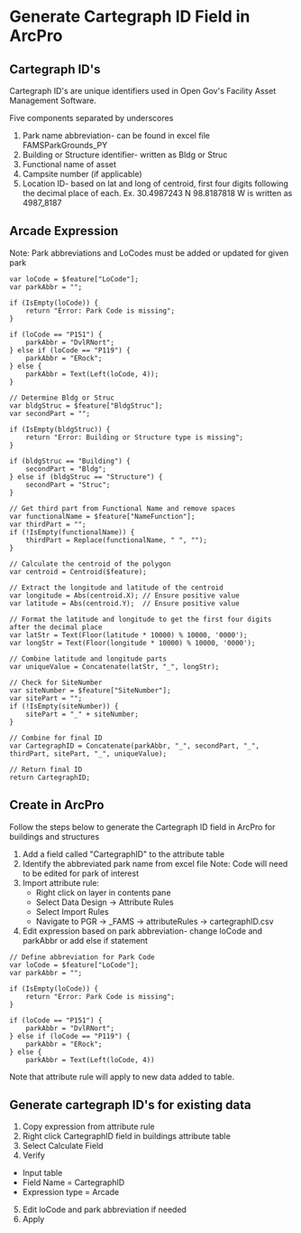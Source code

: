 # Generate Cartegraph ID Field in ArcPro

## Cartegraph ID's
Cartegraph ID's are unique identifiers used in Open Gov's Facility Asset Management Software.

Five components separated by underscores
1. Park name abbreviation- can be found in excel file FAMSParkGrounds_PY
2. Building or Structure identifier- written as Bldg or Struc
3. Functional name of asset
4. Campsite number (if applicable)
5. Location ID- based on lat and long of centroid, first four digits following the decimal place of each.
   Ex. 30.4987243 N 98.8187818 W is written as 4987_8187

## Arcade Expression
Note: Park abbreviations and LoCodes must be added or updated for given park
```// Define abbreviation for Park Code
var loCode = $feature["LoCode"];
var parkAbbr = "";

if (IsEmpty(loCode)) {
    return "Error: Park Code is missing";
}

if (loCode == "P151") {
    parkAbbr = "DvlRNort";
} else if (loCode == "P119") {
    parkAbbr = "ERock";
} else {
    parkAbbr = Text(Left(loCode, 4));
}

// Determine Bldg or Struc
var bldgStruc = $feature["BldgStruc"];
var secondPart = "";

if (IsEmpty(bldgStruc)) {
    return "Error: Building or Structure type is missing";
}

if (bldgStruc == "Building") {
    secondPart = "Bldg";
} else if (bldgStruc == "Structure") {
    secondPart = "Struc";
}

// Get third part from Functional Name and remove spaces
var functionalName = $feature["NameFunction"];
var thirdPart = "";
if (!IsEmpty(functionalName)) {
    thirdPart = Replace(functionalName, " ", "");
}

// Calculate the centroid of the polygon
var centroid = Centroid($feature);

// Extract the longitude and latitude of the centroid
var longitude = Abs(centroid.X); // Ensure positive value
var latitude = Abs(centroid.Y);  // Ensure positive value

// Format the latitude and longitude to get the first four digits after the decimal place
var latStr = Text(Floor(latitude * 10000) % 10000, '0000');
var longStr = Text(Floor(longitude * 10000) % 10000, '0000');

// Combine latitude and longitude parts
var uniqueValue = Concatenate(latStr, "_", longStr);

// Check for SiteNumber
var siteNumber = $feature["SiteNumber"];
var sitePart = "";
if (!IsEmpty(siteNumber)) {
    sitePart = "_" + siteNumber;
}

// Combine for final ID
var CartegraphID = Concatenate(parkAbbr, "_", secondPart, "_", thirdPart, sitePart, "_", uniqueValue);

// Return final ID
return CartegraphID;
```

## Create in ArcPro
Follow the steps below to generate the Cartegraph ID field in ArcPro for buildings and structures 
1. Add a field called "CartegraphID" to the attribute table
2. Identify the abbreviated park name from excel file
   Note: Code will need to be edited for park of interest
4. Import attribute rule:
   - Right click on layer in contents pane
   - Select Data Design -> Attribute Rules
   - Select Import Rules
   - Navigate to PGR -> _FAMS -> attributeRules -> cartegraphID.csv
5. Edit expression based on park abbreviation- change loCode and parkAbbr or add else if statement 

```
// Define abbreviation for Park Code
var loCode = $feature["LoCode"];
var parkAbbr = "";

if (IsEmpty(loCode)) {
    return "Error: Park Code is missing";
}

if (loCode == "P151") { 
    parkAbbr = "DvlRNort";
} else if (loCode == "P119") {
    parkAbbr = "ERock";
} else {
    parkAbbr = Text(Left(loCode, 4))
```
Note that attribute rule will apply to new data added to table. 

## Generate cartegraph ID's for existing data 
1. Copy expression from attribute rule
2. Right click CartegraphID field in buildings attribute table
3. Select Calculate Field
4. Verify
  - Input table
  - Field Name = CartegraphID
  - Expression type = Arcade
5. Edit loCode and park abbreviation if needed
6. Apply
